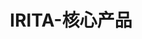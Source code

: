 ---
{
    layout: Layout,
    isIrita: true,
    title: IRITA-核心产品,
    inland: {
    },
    international: {
        titleContent: {
            title: IRITA,
            subTitle: 支持下一代分布式商业的联盟链产品线,
            bg_banner: irita_banner
        },
        iritaIntro: {
            title: IRITA 是什么？,
            characteristic: [
                { text: 自主可控},
                { text: 高效易用},
                { text: 功能全面}
            ],
            descriptionArticle: [
                {paragraph: IRITA 是 BIANJIE.AI Global 以区块链跨链、NFT 技术及大数据隐私保护技术为核心，自主研发的支持下一代分布式商业系统的企业级联盟链产品线。},
                {paragraph: IRITA 具有保护隐私的数据加密共享、高效的共识协议、领先的跨链技术、实用性极强的链上链下系统交互及多方协作业务流集成能力、灵活的资产数字化建模与可信交换支撑、以及大数据存储 6 大核心技术优势，可广泛应用于金融、医疗健康、供应链、车联网等多种商业场景，为实体经济提供基于区块链信任机器的价值赋能。},
                {paragraph: IRITA 支持中国国密标准，并有完善的 SDK 及运维工具支持，在性能、安全可靠性、认证及权限、可维护性、可扩展性和运维监控等多方面都满足企业级应用需求。}
            ]
        },
        advantageContent: {
            text: IRITA 核心技术优势,
            advantageList: [
                {
                    img: iservice.png,
                    advantageTitle: 面向服务、支持多方协作 - iService,
                    description: [
                        {paragraph: 链上链下可信交互},
                        {paragraph: 高效支持对于各类传统系统的有效集成}
                    ]
                },
                {
                    img: yinsijisuan.png,
                    advantageTitle: 隐私计算 - 数据多方安全协作,
                    description: [
                        {paragraph: 支持数据多层次高效安全加密存储},
                        {paragraph: 通过多种隐私计算方法，保护各方数据所有权和隐私},
                        {paragraph: 支持多方协作时原始数据不出门，实现数据可用不可见的价值流通}
                    ]
                },
                {
                    img: shuzizichan.png,
                    advantageTitle: 资产数字化建模与可信交换,
                    description: [
                        {paragraph: 采用 NFT 技术支持对有价值的数据资产和实体资产进行链上数字化建模，形成区块链上数字化资产并支持可信流转与交换，能很好支持分布式商业系统及元宇宙应用围绕资产的可信业务流程实现。},
                    ]
                },
                {
                    img: tendermint.png,
                    advantageTitle: 高效共识 - Tendermint,
                    description: [
                        {paragraph: 互联网级别可应用的拜占庭共识协议，Facebook、长安链也借鉴使用此共识技术}
                    ]
                },
                {
                    img: IBC.png,
                    advantageTitle: 先进跨链技术 - IBC 协议,
                    description: [
                        {paragraph: IBC 支持异构系统围绕数据和计算的跨链调用和可信交互},
                        {paragraph: 边界智能团队参与并贡献了 IBC 中重要模块——ICS20 跨链转账的开发}
                    ]
                },
                {
                    img: dashuju.png,
                    advantageTitle: 大数据存储,
                    description: [
                        {paragraph: 自带存储层支持云存储和分布式存储},
                        {paragraph: 数据仓库和链式数据结合支持链上数据高效全生命周期查询},
                    ]
                },
            ]   
        },
        techApplication: {
            text: 技术应用,
            wenchang: {
                text: BSN 文昌链,
                description: [
                    {
                        paragraph: 「文昌链」基于边界智能的企业级联盟链产品 IRITA 打造，并成为首批在 BSN 环境上线，具备全生态商业服务能力的开放联盟链。
                    },
                    {
                        paragraph: 文昌链（基于 IRITA）以区块链跨链、NFT 技术及大数据隐私保护技术为核心，安全可控、符合国密标准，支持下一代分布式商业系统。目前已有识蛛可信身份服务、魔卡 NFT 管理平台、电子证照系统、一体化数字艺术品登记服务平台、建党百年送祝福微信小程序等多种行业应用在文昌链上线运营。
                    }
                ]
            },
            banner: wenchang_cn.png
        }
    }
}
---